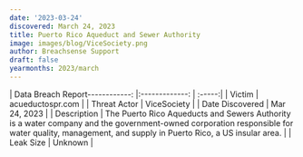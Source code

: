 ```yaml
---
date: '2023-03-24'
discovered: March 24, 2023
title: Puerto Rico Aqueduct and Sewer Authority
image: images/blog/ViceSociety.png
author: Breachsense Support
draft: false
yearmonths: 2023/march
---
```


| Data Breach Report------------:     |:-------------:    | :-----:|
| Victim      | acueductospr.com      | 
| Threat Actor      | ViceSociety      | 
| Date Discovered      | Mar 24, 2023      | 
| Description      | The Puerto Rico Aqueducts and Sewers Authority is a water company and the government-owned corporation responsible for water quality, management, and supply in Puerto Rico, a US insular area.      | 
| Leak Size      | Unknown      | 

